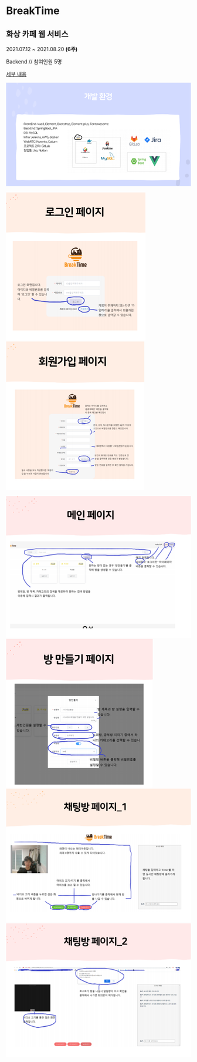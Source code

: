 # BreakTime

## 화상 카페 웹 서비스

2021.07.12 ~ 2021.08.20 **(6주)**

Backend // 참여인원 5명

[세부 내용](https://www.notion.so/BreakTime-990ab77fa27e4996b4235dd23c44bdbb)



![프로젝트구성](exec/picture/architecture.png)

![로그인_화면](exec/picture/login.png)
![회원가입](exec/picture/signup.png)

![메인](exec/picture/main.png)![방만들기](exec/picture/makeroom.png)
![화상채팅방](exec/picture/room.png)
![화상채팅방2](exec/picture/room2.png)
